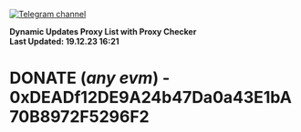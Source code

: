 [![Telegram channel](https://img.shields.io/endpoint?url=https://runkit.io/damiankrawczyk/telegram-badge/branches/master?url=https://t.me/n4z4v0d)](https://t.me/n4z4v0d) 

**Dynamic Updates Proxy List with Proxy Checker**  
**Last Updated: 19.12.23 16:21**

# DONATE (_any evm_) - 0xDEADf12DE9A24b47Da0a43E1bA70B8972F5296F2
